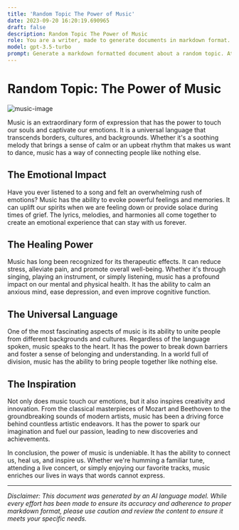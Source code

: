 ```yaml
---
title: 'Random Topic The Power of Music'
date: 2023-09-20 16:20:19.690965
draft: false
description: Random Topic The Power of Music
role: You are a writer, made to generate documents in markdown format. It is very important that all of the documents you generate are in valid markdown format.
model: gpt-3.5-turbo
prompt: Generate a markdown formatted document about a random topic. At the bottom, include a disclaimer explaining that the document was generated by you. The first line of the document should be the title. Make sure that the entire document is in proper markdown format, using a mix of various tags to make the document visually appealing.
---
```


# Random Topic: The Power of Music

![music-image](https://images.unsplash.com/photo-1526512343318-7f4d3f8160f8)

Music is an extraordinary form of expression that has the power to touch our souls and captivate our emotions. It is a universal language that transcends borders, cultures, and backgrounds. Whether it's a soothing melody that brings a sense of calm or an upbeat rhythm that makes us want to dance, music has a way of connecting people like nothing else.

## The Emotional Impact

Have you ever listened to a song and felt an overwhelming rush of emotions? Music has the ability to evoke powerful feelings and memories. It can uplift our spirits when we are feeling down or provide solace during times of grief. The lyrics, melodies, and harmonies all come together to create an emotional experience that can stay with us forever.

## The Healing Power

Music has long been recognized for its therapeutic effects. It can reduce stress, alleviate pain, and promote overall well-being. Whether it's through singing, playing an instrument, or simply listening, music has a profound impact on our mental and physical health. It has the ability to calm an anxious mind, ease depression, and even improve cognitive function.

## The Universal Language

One of the most fascinating aspects of music is its ability to unite people from different backgrounds and cultures. Regardless of the language spoken, music speaks to the heart. It has the power to break down barriers and foster a sense of belonging and understanding. In a world full of division, music has the ability to bring people together like nothing else.

## The Inspiration

Not only does music touch our emotions, but it also inspires creativity and innovation. From the classical masterpieces of Mozart and Beethoven to the groundbreaking sounds of modern artists, music has been a driving force behind countless artistic endeavors. It has the power to spark our imagination and fuel our passion, leading to new discoveries and achievements.

In conclusion, the power of music is undeniable. It has the ability to connect us, heal us, and inspire us. Whether we're humming a familiar tune, attending a live concert, or simply enjoying our favorite tracks, music enriches our lives in ways that words cannot express.

---

*Disclaimer: This document was generated by an AI language model. While every effort has been made to ensure its accuracy and adherence to proper markdown format, please use caution and review the content to ensure it meets your specific needs.*
